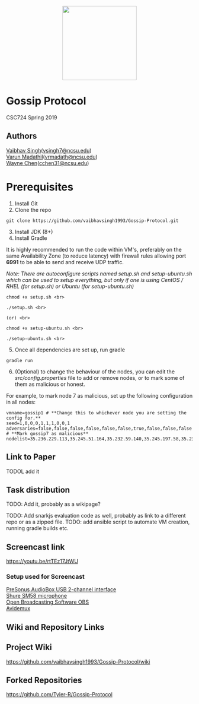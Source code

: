 <p align="center">
  <img width="200" height="200" src="https://upload.wikimedia.org/wikipedia/commons/e/e1/North_Carolina_State_University_Athletic_logo.svg">
</p>

# Gossip Protocol
CSC724 Spring 2019

## Authors
[Vaibhav Singh](https://github.ncsu.edu/vsingh7)(vsingh7@ncsu.edu) <br>
[Varun Madathil](https://github.ncsu.edu/vrmadath)(vrmadath@ncsu.edu) <br>
[Wayne Chen](https://github.ncsu.edu/cchen31)(cchen31@ncsu.edu) <br>

# Prerequisites

1. Install Git
2. Clone the repo
```
git clone https://github.com/vaibhavsingh1993/Gossip-Protocol.git
```
3. Install JDK (8+)
4. Install Gradle

It is highly recommended to run the code within VM's, preferably on the same Availability Zone (to reduce latency) with firewall rules allowing port **6991** to be able to send and receive UDP traffic. 

*Note: There are autoconfigure scripts named setup.sh and setup-ubuntu.sh which can be used to setup everything, but only if one is using CentOS / RHEL (for setup.sh) or Ubuntu (for setup-ubuntu.sh)*

```
chmod +x setup.sh <br>

./setup.sh <br>

(or) <br>

chmod +x setup-ubuntu.sh <br>

./setup-ubuntu.sh <br>

```

5. Once all dependencies are set up, run gradle
```
gradle run
```

6. (Optional) to change the behaviour of the nodes, you can edit the *src/config.properties* file to add or remove nodes, or to mark some of them as malicious or honest.

For example, to mark node 7 as malicious, set up the following configuration in all nodes:
```
vmname=gossip1 # **Change this to whichever node you are setting the config for.**
seed=1,0,0,0,1,1,1,0,0,1
adversaries=false,false,false,false,false,false,true,false,false,false # **Mark gossip7 as malicious**
nodelist=35.236.229.113,35.245.51.164,35.232.59.140,35.245.197.58,35.230.171.17,35.236.248.199,35.245.215.147,35.222.93.8,35.226.235.222,35.192.191.106
```
## Link to Paper
TODOL add it

## Task distribution
TODO: Add it, probably as a wikipage?
</details>

TODO: Add snarkjs evaluation code as well, probably as link to a different repo or as a zipped file.
TODO: add ansible script to automate VM creation, running gradle builds etc.
## Screencast link
https://youtu.be/rtTEz17JtWU
</details>

### Setup used for Screencast
[PreSonus AudioBox USB 2-channel interface](https://www.amazon.com/PreSonus-AudioBox-USB-Audio-Interface/dp/B00154KSA2) <br>
[Shure SM58 microphone](https://www.shure.com/en-US/products/microphones/sm58) <br>
[Open Broadcasting Software OBS](https://obsproject.com/) <br>
[Avidemux](http://avidemux.sourceforge.net/) <br>


## Wiki and Repository Links

## Project Wiki
https://github.com/vaibhavsingh1993/Gossip-Protocol/wiki

## Forked Repositories
https://github.com/Tyler-R/Gossip-Protocol
